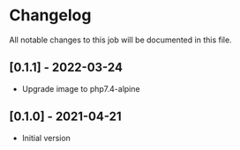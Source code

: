 # Changelog
All notable changes to this job will be documented in this file.

## [0.1.1] - 2022-03-24
* Upgrade image to php7.4-alpine
## [0.1.0] - 2021-04-21
* Initial version